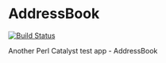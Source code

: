 # AddressBook

[![Build Status](https://travis-ci.org/a-castellano/AddressBook.svg?branch=master)](https://travis-ci.org/a-castellano/AddressBook)

Another Perl Catalyst test app - AddressBook
